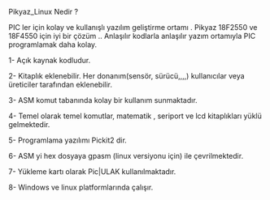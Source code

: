 Pikyaz_Linux Nedir ?

PIC ler için kolay ve kullanışlı yazılım geliştirme ortamı . Pikyaz 18F2550 ve 18F4550 için iyi bir çözüm .. Anlaşılır kodlarla anlaşılır yazım ortamıyla PIC programlamak daha kolay.

1- Açık kaynak kodludur.

2- Kitaplık eklenebilir. Her donanım(sensör, sürücü,,,,) kullanıcılar veya üreticiler tarafından eklenebilir.

3- ASM komut tabanında kolay bir kullanım sunmaktadır.

4- Temel olarak temel komutlar, matematik , seriport ve lcd kitaplıkları yüklü gelmektedir.

5- Programlama yazılımı Pickit2 dir.

6- ASM yi hex dosyaya gpasm (linux versiyonu için) ile çevrilmektedir.

7- Yükleme kartı olarak Pic|ULAK kullanılmaktadır.

8- Windows ve linux platformlarında çalışır.
